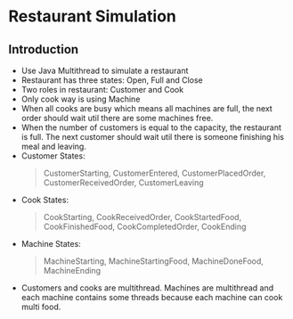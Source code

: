 # Restaurant Simulation
## Introduction
* Use Java Multithread to simulate a restaurant
* Restaurant has three states: Open, Full and Close
* Two roles in restaurant: Customer and Cook
* Only cook way is using Machine
* When all cooks are busy which means all machines are full, the next order should wait util there are some machines free.
* When the number of customers is equal to the capacity, the restaurant is full. The next customer should wait util there is someone finishing his meal and leaving.
* Customer States:
  > CustomerStarting, CustomerEntered, CustomerPlacedOrder, CustomerReceivedOrder, CustomerLeaving
* Cook States:
  > CookStarting, CookReceivedOrder, CookStartedFood, CookFinishedFood, CookCompletedOrder, CookEnding
* Machine States:
  > MachineStarting, MachineStartingFood, MachineDoneFood, MachineEnding
* Customers and cooks are multithread. Machines are multithread and each machine contains some threads because each machine can cook multi food.
